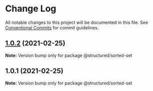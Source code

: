 # Change Log

All notable changes to this project will be documented in this file.
See [Conventional Commits](https://conventionalcommits.org) for commit guidelines.

## [1.0.2](https://github.com/js-structured/structured/compare/@structured/sorted-set@1.0.1...@structured/sorted-set@1.0.2) (2021-02-25)

**Note:** Version bump only for package @structured/sorted-set





## 1.0.1 (2021-02-25)

**Note:** Version bump only for package @structured/sorted-set
